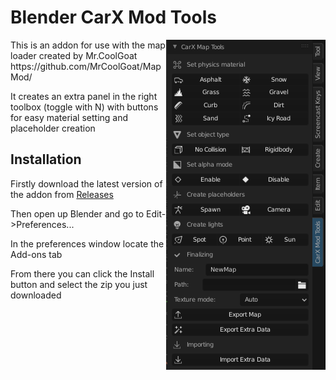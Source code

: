 # Blender CarX Mod Tools


<img align="right" src="https://github.com/Zi9/Blender-CarX-Mod-Tools/blob/master/media/tools_ui.png">
This is an addon for use with the map loader created by Mr.CoolGoat https://github.com/MrCoolGoat/MapMod/

It creates an extra panel in the right toolbox (toggle with N) with buttons for easy material setting and placeholder creation

## Installation
Firstly download the latest version of the addon from [Releases](https://github.com/Zi9/Blender-CarX-Mod-Tools/releases)

Then open up Blender and go to Edit->Preferences...

In the preferences window locate the Add-ons tab

From there you can click the Install button and select the zip you just downloaded
